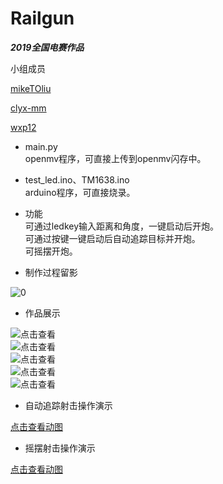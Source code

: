 # Railgun
***2019全国电赛作品***  

小组成员 

[mikeTOliu](https://github.com/mikeTOliu) 

[clyx-mm](https://github.com/clyz-mm) 

[wxp12](https://github.com/wxp12)


- main.py  
openmv程序，可直接上传到openmv闪存中。  
- test_led.ino、TM1638.ino  
arduino程序，可直接烧录。

- 功能  
可通过ledkey输入距离和角度，一键启动后开炮。  
可通过按键一键启动后自动追踪目标并开炮。  
可摇摆开炮。  

- 制作过程留影

![0](https://s2.ax1x.com/2019/08/28/m7aBNV.md.jpg)

- 作品展示  

![点击查看](https://s2.ax1x.com/2019/08/28/m71tXV.md.jpg)  
![点击查看](https://s2.ax1x.com/2019/08/28/m7lxQx.md.jpg)  
![点击查看](https://s2.ax1x.com/2019/08/28/m7lXWR.md.jpg)  
![点击查看](https://s2.ax1x.com/2019/08/28/m7lLFJ.md.jpg)  
![点击查看](https://s2.ax1x.com/2019/08/28/m7lHwF.md.jpg)    

- 自动追踪射击操作演示

[点击查看动图](https://s2.ax1x.com/2019/08/28/m7lOY9.gif)

- 摇摆射击操作演示    

[点击查看动图](https://s2.ax1x.com/2019/08/28/m7lvS1.gif)  

